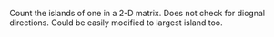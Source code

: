 Count the islands of one in a 2-D matrix. Does not check for diognal directions.
Could be easily modified to largest island too.


